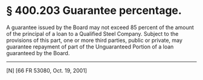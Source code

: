 # § 400.203   Guarantee percentage.

A guarantee issued by the Board may not exceed 85 percent of the amount of the principal of a loan to a Qualified Steel Company. Subject to the provisions of this part, one or more third parties, public or private, may guarantee repayment of part of the Unguaranteed Portion of a loan guaranteed by the Board.



---

[N] [66 FR 53080, Oct. 19, 2001]




